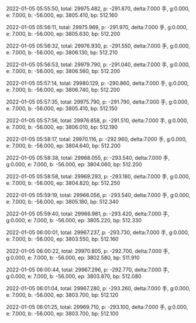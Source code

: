 2022-01-05 05:55:50, total: 29975.482, p: -291.870, delta:7.000 手, g:0.000, e: 7.000, b: -56.000, ep: 3805.410, bp: 512.160

2022-01-05 05:56:11, total: 29975.969, p: -291.970, delta:7.000 手, g:0.000, e: 7.000, b: -56.000, ep: 3805.630, bp: 512.200

2022-01-05 05:56:32, total: 29976.930, p: -291.550, delta:7.000 手, g:0.000, e: 7.000, b: -56.000, ep: 3806.130, bp: 512.210

2022-01-05 05:56:53, total: 29979.790, p: -291.040, delta:7.000 手, g:0.000, e: 7.000, b: -56.000, ep: 3806.560, bp: 512.200

2022-01-05 05:57:14, total: 29980.129, p: -290.860, delta:7.000 手, g:0.000, e: 7.000, b: -56.000, ep: 3806.740, bp: 512.200

2022-01-05 05:57:35, total: 29975.790, p: -291.790, delta:7.000 手, g:0.000, e: 7.000, b: -56.000, ep: 3805.410, bp: 512.150

2022-01-05 05:57:56, total: 29976.858, p: -291.510, delta:7.000 手, g:0.000, e: 7.000, b: -56.000, ep: 3806.010, bp: 512.190

2022-01-05 05:58:17, total: 29970.116, p: -292.960, delta:7.000 手, g:0.000, e: 7.000, b: -56.000, ep: 3804.640, bp: 512.200

2022-01-05 05:58:38, total: 29968.055, p: -293.540, delta:7.000 手, g:0.000, e: 7.000, b: -56.000, ep: 3804.060, bp: 512.200

2022-01-05 05:58:58, total: 29969.293, p: -293.180, delta:7.000 手, g:0.000, e: 7.000, b: -56.000, ep: 3804.820, bp: 512.250

2022-01-05 05:59:19, total: 29966.056, p: -293.540, delta:7.000 手, g:0.000, e: 7.000, b: -56.000, ep: 3805.180, bp: 512.340

2022-01-05 05:59:40, total: 29966.981, p: -293.420, delta:7.000 手, g:0.000, e: 7.000, b: -56.000, ep: 3805.220, bp: 512.330

2022-01-05 06:00:01, total: 29967.237, p: -293.730, delta:7.000 手, g:0.000, e: 7.000, b: -56.000, ep: 3803.550, bp: 512.160

2022-01-05 06:00:22, total: 29970.805, p: -292.700, delta:7.000 手, g:0.000, e: 7.000, b: -56.000, ep: 3802.580, bp: 511.910

2022-01-05 06:00:44, total: 29967.296, p: -292.770, delta:7.000 手, g:0.000, e: 7.000, b: -56.000, ep: 3803.870, bp: 512.080

2022-01-05 06:01:04, total: 29967.280, p: -293.260, delta:7.000 手, g:0.000, e: 7.000, b: -56.000, ep: 3803.700, bp: 512.120

2022-01-05 06:01:25, total: 29969.710, p: -293.100, delta:7.000 手, g:0.000, e: 7.000, b: -56.000, ep: 3803.700, bp: 512.100